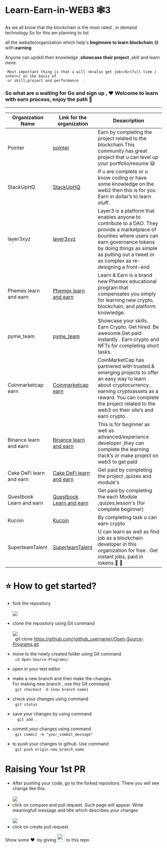 # Learn-Earn-in-WEB3 🕸️3


As we all know that the blockchain is the most rated , in demand technology.So for this am planning to list

all the website/organization which help's <b>beginnere to learn blockchain</b> 😄 with <b>earning</b> 

Anyone can  upskill their  knowledge ,<b>showcase their project</b> ,skill and learn more.
```
 Most important thing is that u will <b>also get job</b>(full time / intern) on the basis of 
 ur skill,project and performance  .
```
<h3>So what are u waiting for Go and sign up , ♥️ Welcome to learn with earn  process, enjoy the path 🤟</h3>

<hr>

| Organization Name | Link for the organization | Desacription |
|---|---|---|
|Pointer|[pointer](https://www.pointer.gg/)|Earn by completing the project related to the blockchain.This community has great project that u can level up your portfolio/resume 😃|
|StackUpHQ|[StackUpHQ](https://app.stackup.dev/)|If u are complete or u know coding or have some knowledge on the web2 then this is for you<br>Earn in dollar’s to learn stuff.|
|layer3xyz|[ layer3xyz](https://beta.layer3.xyz/)|Layer3 is a platform that enables anyone to contribute to a DAO. They provide a marketplace of bounties where users can earn governance tokens by doing things as simple as putting out a tweet or as complex as re-designing a front-end|
|Phemex learn and earn|[Phemex learn and earn](https://phemex.com/learn-crypto)|Learn & Earn is a brand new Phemex educational program that compensates you simply for learning new crypto, blockchain, and platform knowledge.|
|pyme_team|[pyme_team](https://pyme.team/)|Showcase your skills. Earn Crypto. Get hired. Be awesome.Get paid instantly . Earn crypto and NFTs for completing short tasks.|
|Coinmarketcap earn|[Coinmarketcap earn](https://coinmarketcap.com/earn/)|CoinMarketCap has partnered with trusted & emerging projects to offer an easy way to learn about cryptocurrency, earning cryptoassets as a reward.  You can complete the project related to the web3 on their site’s and earn crypto .|
|Binance learn and earn|[Binance learn and earn](https://www.binance.com/en/support/announcement/5aee07d467314086ab204ed92ee1bbaa)|This is for beginner as well as advanced/experiance developer ,they can complete the learning track’s or make project on web3 to get paid|
|Cake DeFi learn and earn|[Cake DeFi learn and earn](https://app.cakedefi.com/learn)| Get paid by completing the project ,quizes and module's|
|Questbook Learn and earn|[Questbook Learn and earn](https://openquest.xyz/)|Get paid by completing the each Module ,quizes,lesson's (for complete beginner)|
|Kucoin|[Kucoin](https://www.kucoin.com/land/task-center)|By completing task u can earn crypto |
|SuperteamTalent|[SuperteamTalent](https://superteam.fun/)|U can learn as well as find job as a blockchain developer in this organization for free . Get instant jobs, paid in tokens.🙂 💙|

<h1> ⭐ How to get started?</h1>

- fork the repository <br />
  <br /><img src = "images/fork.png" /> <br />

- clone the repository using Git command <br />
  <br/> <img src="images/clone.png" /> <br/>
  &nbsp; git clone https://github.com/{github_username}/Open-Source-Programs.git
- move to the newly created folder using
  Git command <br />
  &nbsp; ```cd Open-Source-Programs/```
- open in your text editor
- make a new branch and then make the changes.<br/> For making new branch , use this Git command
   <br/> &nbsp; ```git checkout -b {new branch name}```
- check your changes using command
<br/> &nbsp; ```git status```
- save your changes by using command <br/>
&nbsp; ``` git add .```
- commit your changes using command <br/>
 &nbsp; ```git commit -m "your_commit_message"```
- to push your changes to github. Use command
<br/> &nbsp; ```git push origin new_branch_name``` 

# Raising Your 1st PR <br/>

- After pushing your code, go to the forked repository. There you will see change like this. <br />
 <br><img src="images/pullreq.png"/>
- click on compare and pull request. Such page will appear. Write meaningfull message and title which describes your changes<br/>
<br/> <img src="images/PR.png"/>
- click on create pull request. <br/>

Show some ❤️&nbsp; by giving <img src="https://imgur.com/o7ncZFp.jpg" height=25px width=25px> to this repo
  
